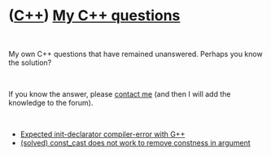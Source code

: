 
 

 

 

 

 

([C++](Cpp.md)) [My C++ questions](CppMyQuestions.md)
=======================================================

 

My own C++ questions that have remained unanswered. Perhaps you know the
solution?

 

If you know the answer, please [contact me](Contact.md) (and then I
will add the knowledge to the forum).

 

-   [Expected init-declarator compiler-error with
    G++](CppMyQuestions0.md)
-   [(solved) const\_cast does not work to remove constness in
    argument](CppMyQuestions1.md)

 

 

 

 

 

 

